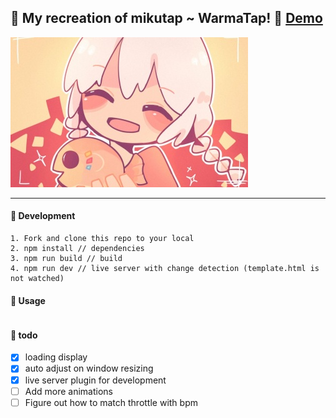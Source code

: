 ## 🧡 My recreation of mikutap ~ WarmaTap! 🧡 [Demo](https://eggtronic.github.io/EggTap/)
![Warma](./doc/warma.jpg)

---
#### 🔨 Development
```
1. Fork and clone this repo to your local
2. npm install // dependencies
3. npm run build // build
4. npm run dev // live server with change detection (template.html is not watched)
```

#### 🧡 Usage
```
```

#### 🙈 todo
- [x] loading display
- [x] auto adjust on window resizing
- [x] live server plugin for development
- [ ] Add more animations
- [ ] Figure out how to match throttle with bpm